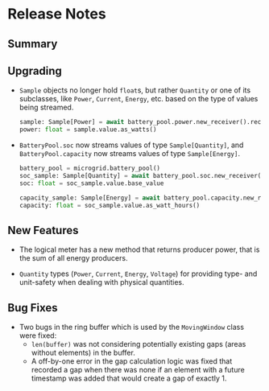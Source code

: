 # Release Notes

## Summary

<!-- Here goes a general summary of what this release is about -->

## Upgrading

- `Sample` objects no longer hold `float`s, but rather `Quantity` or one of its subclasses, like `Power`, `Current`, `Energy`, etc. based on the type of values being streamed.

  ```python
  sample: Sample[Power] = await battery_pool.power.new_receiver().receive()
  power: float = sample.value.as_watts()
  ```

- `BatteryPool.soc` now streams values of type `Sample[Quantity]`, and `BatteryPool.capacity` now streams values of type `Sample[Energy]`.

  ```python
  battery_pool = microgrid.battery_pool()
  soc_sample: Sample[Quantity] = await battery_pool.soc.new_receiver().receive()
  soc: float = soc_sample.value.base_value

  capacity_sample: Sample[Energy] = await battery_pool.capacity.new_receiver().receive()
  capacity: float = soc_sample.value.as_watt_hours()
  ```

<!-- Here goes notes on how to upgrade from previous versions, including deprecations and what they should be replaced with -->

## New Features

- The logical meter has a new method that returns producer power, that is the sum of all energy producers.

- `Quantity` types (`Power`, `Current`, `Energy`, `Voltage`) for providing type- and unit-safety when dealing with physical quantities.

<!-- Here goes the main new features and examples or instructions on how to use them -->

## Bug Fixes

- Two bugs in the ring buffer which is used by the `MovingWindow` class were fixed:
  - `len(buffer)` was not considering potentially existing gaps (areas without elements) in the buffer.
  - A off-by-one error in the gap calculation logic was fixed that recorded a
    gap when there was none if an element with a future timestamp was added that
    would create a gap of exactly 1.
